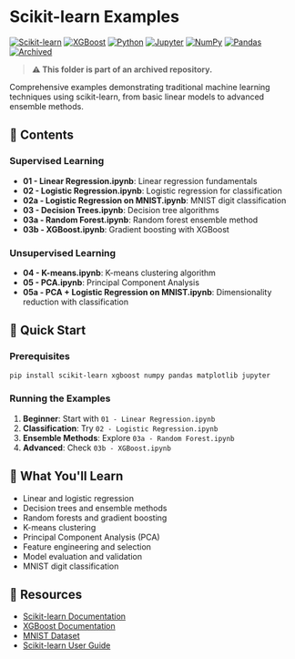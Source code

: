 # Scikit-learn Examples

[![Scikit-learn](https://img.shields.io/badge/Scikit--learn-1.0+-orange.svg)](https://scikit-learn.org/)
[![XGBoost](https://img.shields.io/badge/XGBoost-1.5+-green.svg)](https://xgboost.readthedocs.io/)
[![Python](https://img.shields.io/badge/Python-3.7+-blue.svg)](https://python.org/)
[![Jupyter](https://img.shields.io/badge/Jupyter-Notebook-orange.svg)](https://jupyter.org/)
[![NumPy](https://img.shields.io/badge/NumPy-1.20+-blue.svg)](https://numpy.org/)
[![Pandas](https://img.shields.io/badge/Pandas-1.3+-blue.svg)](https://pandas.pydata.org/)
[![Archived](https://img.shields.io/badge/status-archived-red.svg)](https://github.com/julsimon/dlnotebooks)

> **⚠️ This folder is part of an archived repository.**

Comprehensive examples demonstrating traditional machine learning techniques using scikit-learn, from basic linear models to advanced ensemble methods.

## 📁 Contents

### Supervised Learning
- **01 - Linear Regression.ipynb**: Linear regression fundamentals
- **02 - Logistic Regression.ipynb**: Logistic regression for classification
- **02a - Logistic Regression on MNIST.ipynb**: MNIST digit classification
- **03 - Decision Trees.ipynb**: Decision tree algorithms
- **03a - Random Forest.ipynb**: Random forest ensemble method
- **03b - XGBoost.ipynb**: Gradient boosting with XGBoost

### Unsupervised Learning
- **04 - K-means.ipynb**: K-means clustering algorithm
- **05 - PCA.ipynb**: Principal Component Analysis
- **05a - PCA + Logistic Regression on MNIST.ipynb**: Dimensionality reduction with classification

## 🚀 Quick Start

### Prerequisites

```bash
pip install scikit-learn xgboost numpy pandas matplotlib jupyter
```

### Running the Examples

1. **Beginner**: Start with `01 - Linear Regression.ipynb`
2. **Classification**: Try `02 - Logistic Regression.ipynb`
3. **Ensemble Methods**: Explore `03a - Random Forest.ipynb`
4. **Advanced**: Check `03b - XGBoost.ipynb`

## 📖 What You'll Learn

- Linear and logistic regression
- Decision trees and ensemble methods
- Random forests and gradient boosting
- K-means clustering
- Principal Component Analysis (PCA)
- Feature engineering and selection
- Model evaluation and validation
- MNIST digit classification

## 🔗 Resources

- [Scikit-learn Documentation](https://scikit-learn.org/stable/)
- [XGBoost Documentation](https://xgboost.readthedocs.io/)
- [MNIST Dataset](http://yann.lecun.com/exdb/mnist/)
- [Scikit-learn User Guide](https://scikit-learn.org/stable/user_guide.html) 